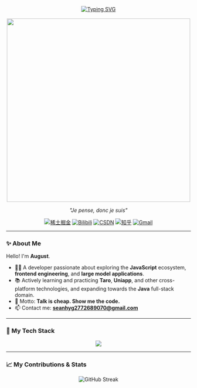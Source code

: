 <div align="center">

 <a href="https://git.io/typing-svg">
   <img src="https://readme-typing-svg.demolab.com?font=Fira+Code&pause=1000&color=00BFFF&center=true&vCenter=true&size=28&width=500&lines=Hi+%F0%9F%91%8B%2C+I'm+August;A+passionate+developer+from+Earth;Welcome+to+my+coding+world!" alt="Typing SVG" />
 </a>

</div>

<br>
<div align="center">
 <img src="https://user-images.githubusercontent.com/74038190/212747903-e9bdf048-2dc8-41f9-b973-0e72ff07bfba.gif" width="500"><br>
</div>

<p align="center">
 <em>"Je pense, donc je suis"</em>
</p>

<p align="center">
 <a href="https://juejin.cn/user/1363858570628734" target="_blank"><img src="https://img.shields.io/badge/稀土掘金-1E80FF?style=for-the-badge&logo=juejin&logoColor=white" alt="稀土掘金"></a>
 <a href="https://space.bilibili.com/691350198/" target="_blank"><img src="https://img.shields.io/badge/Bilibili-%E7%B2%B9?style=for-the-badge&logo=bilibili&logoColor=white" alt="Bilibili"></a>
 <a href="https://blog.csdn.net/qq_56602366/" target="_blank"><img src="https://img.shields.io/badge/CSDN-C32136?style=for-the-badge&logo=C&logoColor=white" alt="CSDN"></a>
 <a href="https://www.zhihu.com/people/luo-sheng-57-84-71" target="_blank"><img src="https://img.shields.io/badge/%E7%9F%A5%E4%B9%8E-0084FF?style=for-the-badge&logo=zhihu&logoColor=white" alt="知乎"></a>
 <a href="mailto:seanhyg2772689070@gmail.com"><img src="https://img.shields.io/badge/Gmail-EA4335?style=for-the-badge&logo=gmail&logoColor=white" alt="Gmail"></a>
</p>

---

### ✨ About Me

Hello! I'm **August**.

- 👨‍💻 A developer passionate about exploring the **JavaScript** ecosystem, **frontend engineering**, and **large model applications**.
- 📚 Actively learning and practicing **Taro**, **Uniapp**, and other cross-platform technologies, and expanding towards the **Java** full-stack domain.
- 🎯 Motto: **Talk is cheap. Show me the code.**
- 📫 Contact me: **seanhyg2772689070@gmail.com**

---

### 🚀 My Tech Stack

<p align="center">
  <img src="https://skillicons.dev/icons?i=js,ts,vue,react,nodejs,java,go,rust,spring,html,css,sass,tailwind,vite,webpack,docker,mysql,redis,mongodb,linux,git,unity&perline=11" />
</p>

---

### 📈 My Contributions & Stats

<div align="center">
 <img src="https://github-readme-streak-stats.herokuapp.com/?user=sean2772689070&theme=dark&locale=zh_Hans" alt="GitHub Streak" />
</div>
